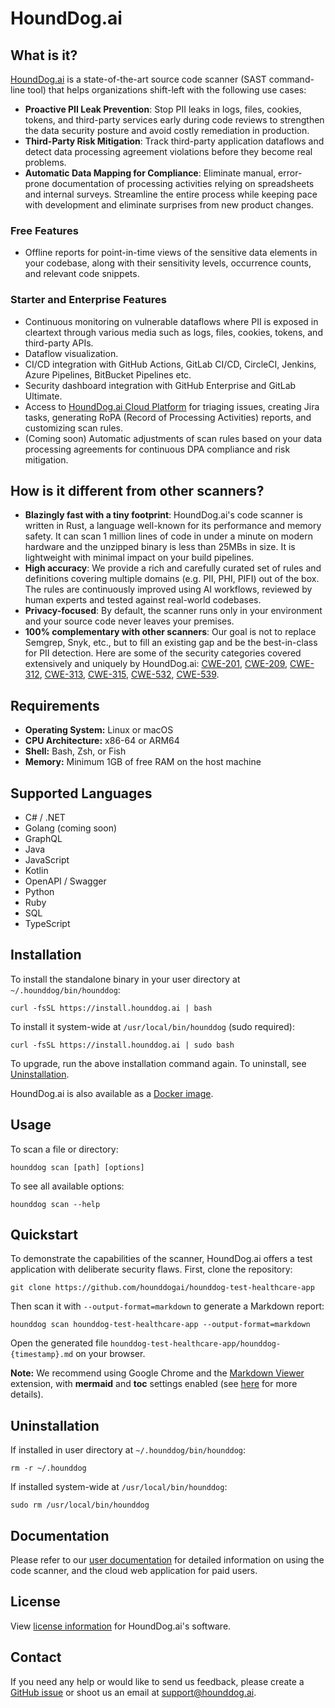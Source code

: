 # HoundDog.ai

## What is it?

[HoundDog.ai](https://hounddog.ai) is a state-of-the-art source code scanner
(SAST command-line tool) that helps organizations shift-left with the following
use cases:

- **Proactive PII Leak Prevention**: Stop PII leaks in logs, files, cookies,
  tokens, and third-party services early during code reviews to strengthen the
  data security posture and avoid costly remediation in production.
- **Third-Party Risk Mitigation**: Track third-party application dataflows and
  detect data processing agreement violations before they become real problems.
- **Automatic Data Mapping for Compliance**: Eliminate manual, error-prone
  documentation of processing activities relying on spreadsheets and internal
  surveys. Streamline the entire process while keeping pace with development
  and eliminate surprises from new product changes.

### Free Features

- Offline reports for point-in-time views of the sensitive data elements in
  your codebase, along with their sensitivity levels, occurrence counts, and
  relevant code snippets.

### Starter and Enterprise Features

- Continuous monitoring on vulnerable dataflows where PII is exposed in
  cleartext through various media such as logs, files, cookies, tokens, and
  third-party APIs.
- Dataflow visualization.
- CI/CD integration with GitHub Actions, GitLab CI/CD, CircleCI, Jenkins, Azure
  Pipelines, BitBucket Pipelines etc.
- Security dashboard integration with GitHub Enterprise and GitLab Ultimate.
- Access to [HoundDog.ai Cloud Platform](https://app.hounddog.ai) for triaging
  issues, creating Jira tasks, generating RoPA (Record of Processing Activities)
  reports, and customizing scan rules.
- (Coming soon) Automatic adjustments of scan rules based on your data
  processing agreements for continuous DPA compliance and risk mitigation.

## How is it different from other scanners?

- **Blazingly fast with a tiny footprint**: HoundDog.ai's code scanner is
  written in Rust, a language well-known for its performance and memory safety.
  It can scan 1 million lines of code in under a minute on modern hardware and
  the unzipped binary is less than 25MBs in size. It is lightweight with minimal
  impact on your build pipelines.
- **High accuracy**: We provide a rich and carefully curated set of rules and
  definitions covering multiple domains (e.g. PII, PHI, PIFI) out of the box.
  The rules are continuously improved using AI workflows, reviewed by human
  experts and tested against real-world codebases.
- **Privacy-focused**: By default, the scanner runs only in your environment
  and your source code never leaves your premises.
- **100% complementary with other scanners**: Our goal is not to replace
  Semgrep, Snyk, etc., but to fill an existing gap and be the best-in-class for
  PII detection. Here are some of the security categories covered extensively
  and uniquely by HoundDog.ai:
  [CWE-201](https://cwe.mitre.org/data/definitions/201.html),
  [CWE-209](https://cwe.mitre.org/data/definitions/209.html),
  [CWE-312](https://cwe.mitre.org/data/definitions/312.html),
  [CWE-313](https://cwe.mitre.org/data/definitions/313.html),
  [CWE-315](https://cwe.mitre.org/data/definitions/315.html),
  [CWE-532](https://cwe.mitre.org/data/definitions/532.html),
  [CWE-539](https://cwe.mitre.org/data/definitions/539.html).

## Requirements

- **Operating System:** Linux or macOS
- **CPU Architecture:** x86-64 or ARM64
- **Shell:** Bash, Zsh, or Fish
- **Memory:** Minimum 1GB of free RAM on the host machine

## Supported Languages

- C# / .NET
- Golang (coming soon)
- GraphQL
- Java
- JavaScript
- Kotlin
- OpenAPI / Swagger
- Python
- Ruby
- SQL
- TypeScript

## Installation

To install the standalone binary in your user directory
at `~/.hounddog/bin/hounddog`:

```shell
curl -fsSL https://install.hounddog.ai | bash
```

To install it system-wide at `/usr/local/bin/hounddog` (sudo required):

```shell
curl -fsSL https://install.hounddog.ai | sudo bash
```

To upgrade, run the above installation command again. To uninstall,
see [Uninstallation](#uninstallation).

HoundDog.ai is also available as a [Docker image](https://hub.docker.com/r/hounddogai/hounddog).

## Usage

To scan a file or directory:

```shell
hounddog scan [path] [options]
```

To see all available options:

```shell
hounddog scan --help
```

## Quickstart

To demonstrate the capabilities of the scanner, HoundDog.ai offers a test
application with deliberate security flaws. First, clone the repository:

```shell
git clone https://github.com/hounddogai/hounddog-test-healthcare-app
```

Then scan it with `--output-format=markdown` to generate a Markdown report:

```shell
hounddog scan hounddog-test-healthcare-app --output-format=markdown
```

Open the generated file `hounddog-test-healthcare-app/hounddog-{timestamp}.md`
on your browser.

**Note:** We recommend using Google Chrome and the
[Markdown Viewer](https://chromewebstore.google.com/detail/markdown-viewer/ckkdlimhmcjmikdlpkmbgfkaikojcbjk)
extension, with **mermaid** and **toc** settings enabled
(see [here](https://docs.hounddog.ai/scanner/markdown-report) for more details).

## Uninstallation

If installed in user directory at `~/.hounddog/bin/hounddog`:

```shell
rm -r ~/.hounddog
```

If installed system-wide at `/usr/local/bin/hounddog`:

```shell
sudo rm /usr/local/bin/hounddog
```

## Documentation

Please refer to our [user documentation](https://docs.hounddog.ai/scanner) for
detailed information on using the code scanner, and the cloud web application
for paid users.

## License

View [license information](https://hounddog.ai/terms-of-service/) for
HoundDog.ai's software.

## Contact

If you need any help or would like to send us feedback, please create a [GitHub
issue](https://github.com/hounddogai/hounddog/issues) or shoot us an email
at [support@hounddog.ai](mailto:support@hounddog.ai).
